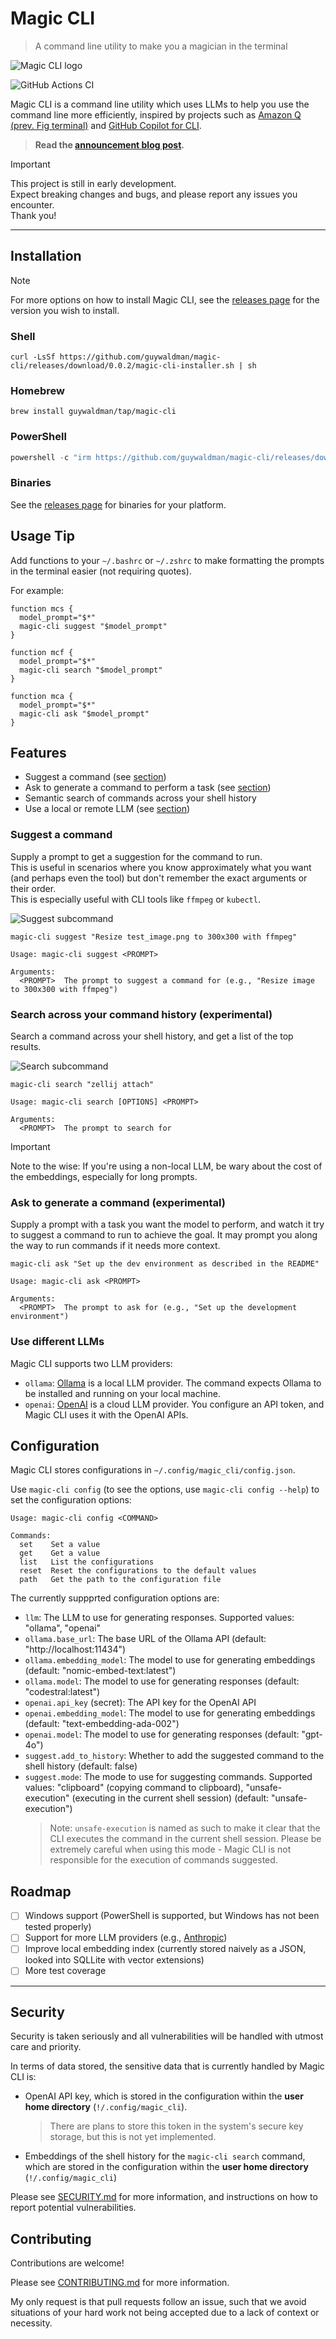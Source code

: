 # Magic CLI

> A command line utility to make you a magician in the terminal

![Magic CLI logo](/assets/logo_sm.png)

![GitHub Actions CI](https://github.com/guywaldman/magic-cli/actions/workflows/ci.yml/badge.svg)

<!-- ![homebrew version](https://img.shields.io/homebrew/v/guywaldman%2Ftap%2Fmagic-cli)
![homebrew downloads](https://img.shields.io/homebrew/installs/dm/guywaldman%2Ftap%2Fmagic-cli?label=homebrew%20downloads) -->

Magic CLI is a command line utility which uses LLMs to help you use the command line more efficiently, inspired by projects such as [Amazon Q (prev. Fig terminal)](https://fig.io/) and [GitHub Copilot for CLI](https://docs.github.com/en/copilot/using-github-copilot/using-github-copilot-in-the-command-line).

> **Read the [announcement blog post](https://guywaldman.com/posts/introducing-magic-cli).**

> [!IMPORTANT]
>
> This project is still in early development.  
> Expect breaking changes and bugs, and please report any issues you encounter.  
> Thank you!

---

## Installation

> [!NOTE]
>
> For more options on how to install Magic CLI, see the [releases page](https://github.com/guywaldman/magic-cli/releases) for the version you wish to install.

### Shell

```shell
curl -LsSf https://github.com/guywaldman/magic-cli/releases/download/0.0.2/magic-cli-installer.sh | sh
```

### Homebrew

```shell
brew install guywaldman/tap/magic-cli
```

### PowerShell

```powershell
powershell -c "irm https://github.com/guywaldman/magic-cli/releases/download/0.0.2/magic-cli-installer.ps1 | iex"
```

### Binaries

See the [releases page](https://github.com/guywaldman/magic-cli/releases) for binaries for your platform.

## Usage Tip

Add functions to your `~/.bashrc` or `~/.zshrc` to make formatting the prompts in the terminal easier (not requiring quotes).

For example:

```shell
function mcs {
  model_prompt="$*"
  magic-cli suggest "$model_prompt"
}

function mcf {
  model_prompt="$*"
  magic-cli search "$model_prompt"
}

function mca {
  model_prompt="$*"
  magic-cli ask "$model_prompt"
}
```

## Features

- Suggest a command (see [section](#feature-suggest-a-command))
- Ask to generate a command to perform a task (see [section](#feature-ask-to-generate-a-command))
- Semantic search of commands across your shell history
- Use a local or remote LLM (see [section](#use-different-llms))

### Suggest a command

Supply a prompt to get a suggestion for the command to run.  
This is useful in scenarios where you know approximately what you want (and perhaps even the tool) but don't remember the exact arguments or their order.  
This is especially useful with CLI tools like `ffmpeg` or `kubectl`.

![Suggest subcommand](/assets/suggest_screenshot.png)

```shell
magic-cli suggest "Resize test_image.png to 300x300 with ffmpeg"
```

```
Usage: magic-cli suggest <PROMPT>

Arguments:
  <PROMPT>  The prompt to suggest a command for (e.g., "Resize image to 300x300 with ffmpeg")
```

### Search across your command history (experimental)

Search a command across your shell history, and get a list of the top results.

![Search subcommand](/assets/search_screenshot.png)

```shell
magic-cli search "zellij attach"
```

```
Usage: magic-cli search [OPTIONS] <PROMPT>

Arguments:
  <PROMPT>  The prompt to search for
```

> [!IMPORTANT]
>
> Note to the wise: If you're using a non-local LLM, be wary about the cost of the embeddings, especially for long prompts.

### Ask to generate a command (experimental)

Supply a prompt with a task you want the model to perform, and watch it try to suggest a command to run to achieve the goal.
It may prompt you along the way to run commands if it needs more context.

```shell
magic-cli ask "Set up the dev environment as described in the README"
```

```
Usage: magic-cli ask <PROMPT>

Arguments:
  <PROMPT>  The prompt to ask for (e.g., "Set up the development environment")
```

### Use different LLMs

Magic CLI supports two LLM providers:

- `ollama`: [Ollama](https://github.com/ollama/ollama) is a local LLM provider. The command expects Ollama to be installed and running on your local machine.
- `openai`: [OpenAI](https://openai.com/) is a cloud LLM provider. You configure an API token, and Magic CLI uses it with the OpenAI APIs.

## Configuration

Magic CLI stores configurations in `~/.config/magic_cli/config.json`.

Use `magic-cli config` (to see the options, use `magic-cli config --help`) to set the configuration options:

```
Usage: magic-cli config <COMMAND>

Commands:
  set    Set a value
  get    Get a value
  list   List the configurations
  reset  Reset the configurations to the default values
  path   Get the path to the configuration file
```

The currently suppprted configuration options are:

- `llm`: The LLM to use for generating responses. Supported values: "ollama", "openai"
- `ollama.base_url`: The base URL of the Ollama API (default: "http://localhost:11434")
- `ollama.embedding_model`: The model to use for generating embeddings (default: "nomic-embed-text:latest")
- `ollama.model`: The model to use for generating responses (default: "codestral:latest")
- `openai.api_key` (secret): The API key for the OpenAI API
- `openai.embedding_model`: The model to use for generating embeddings (default: "text-embedding-ada-002")
- `openai.model`: The model to use for generating responses (default: "gpt-4o")
- `suggest.add_to_history`: Whether to add the suggested command to the shell history (default: false)
- `suggest.mode`: The mode to use for suggesting commands. Supported values: "clipboard" (copying command to clipboard), "unsafe-execution" (executing in the current shell session) (default: "unsafe-execution")
  > Note: `unsafe-execution` is named as such to make it clear that the CLI executes the command in the current shell session. Please be extremely careful when using this mode - Magic CLI is not responsible for the execution of commands suggested.

## Roadmap

- [ ] Windows support (PowerShell is supported, but Windows has not been tested properly)
- [ ] Support for more LLM providers (e.g., [Anthropic](https://www.anthropic.com/))
- [ ] Improve local embedding index (currently stored naively as a JSON, looked into SQLLite with vector extensions)
- [ ] More test coverage

---

## Security

Security is taken seriously and all vulnerabilities will be handled with utmost care and priority.

In terms of data stored, the sensitive data that is currently handled by Magic CLI is:

- OpenAI API key, which is stored in the configuration within the **user home directory** (`!/.config/magic_cli`).
  > There are plans to store this token in the system's secure key storage, but this is not yet implemented.
- Embeddings of the shell history for the `magic-cli search` command, which are stored in the configuration within the **user home directory** (`!/.config/magic_cli`)

Please see [SECURITY.md](SECURITY.md) for more information, and instructions on how to report potential vulnerabilities.

## Contributing

Contributions are welcome!

Please see [CONTRIBUTING.md](CONTRIBUTING.md) for more information.

My only request is that pull requests follow an issue, such that we avoid situations of your hard work not being accepted due to a lack of context or necessity.
